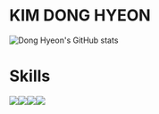 # KIM DONG HYEON

![Dong Hyeon's GitHub stats](https://github-readme-stats.vercel.app/api?username=dongcarry96&show_icons=true&theme=radical)

# Skills
<img src="https://img.shields.io/badge/Redis-DC382D?style=for-the-badge&logo=Redis&logoColor=white"><img src="https://img.shields.io/badge/Spring Security-6DB33F?style=for-the-badge&logo=Spring Security&logoColor=white"><img src="https://img.shields.io/badge/MySQL-4479A1?style=for-the-badge&logo=MySQL&logoColor=white"><img src="https://img.shields.io/badge/Apache Kafka-%3333333.svg?style=for-the-badge&logo=Apache Kafka&logoColor=white"> 
